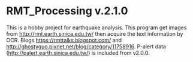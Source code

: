 # RMT_Processing v.2.1.0
 This is a hobby project for earthquake analysis. This program get images from http://rmt.earth.sinica.edu.tw/ then acquire the text information by OCR. Blogs https://rmttalks.blogspot.com/ and http://ghostyguo.pixnet.net/blog/category/11758916.  P-alert data (http://palert.earth.sinica.edu.tw/) is included from v2.0.0.

